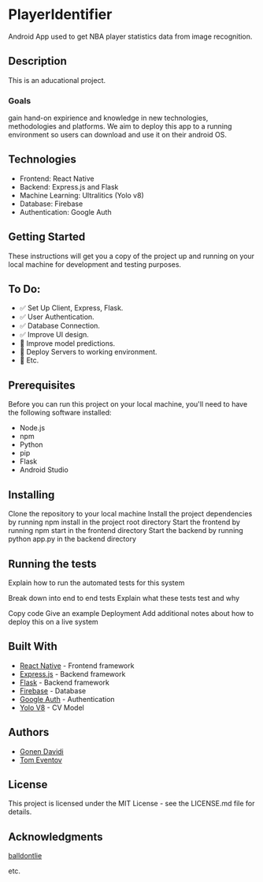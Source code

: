 # PlayerIdentifier
Android App used to get NBA player statistics data from image recognition.

## Description
This is an aducational project.
### Goals 
gain hand-on expirience and knowledge in new technologies, methodologies and platforms.
We aim to deploy this app to a running environment so users can download and use it on their android OS. 

## Technologies
* Frontend: React Native
* Backend: Express.js and Flask
* Machine Learning: Ultralitics (Yolo v8)
* Database: Firebase
* Authentication: Google Auth

## Getting Started
These instructions will get you a copy of the project up and running on your local machine for development and testing purposes.

## To Do:
- ✅ Set Up Client, Express, Flask.
- ✅ User Authentication.
- ✅ Database Connection.
- ✅ Improve UI design.
- 🔲 Improve model predictions.
- 🔲 Deploy Servers to working environment.
- 🔲 Etc.

## Prerequisites
Before you can run this project on your local machine, you'll need to have the following software installed:
* Node.js
* npm
* Python
* pip
* Flask
* Android Studio

## Installing
Clone the repository to your local machine
Install the project dependencies by running npm install in the project root directory
Start the frontend by running npm start in the frontend directory
Start the backend by running python app.py in the backend directory

## Running the tests
Explain how to run the automated tests for this system

Break down into end to end tests
Explain what these tests test and why

Copy code
Give an example
Deployment
Add additional notes about how to deploy this on a live system

## Built With
* [React Native](https://reactnative.dev/) - Frontend framework
* [Express.js](https://expressjs.com/) - Backend framework
* [Flask](https://flask.palletsprojects.com/en/2.2.x/) - Backend framework
* [Firebase](https://firebase.google.com/) - Database
* [Google Auth](https://developers.google.com/identity/protocols/oauth2) - Authentication
* [Yolo V8](https://github.com/ultralytics/ultralytics) - CV Model

## Authors
* [Gonen Davidi](https://github.com/gonend)
* [Tom Eventov](https://github.com/teventov5/)

## License
This project is licensed under the MIT License - see the LICENSE.md file for details.

## Acknowledgments
[balldontlie](https://www.balldontlie.io/home.html#introduction)

etc.
